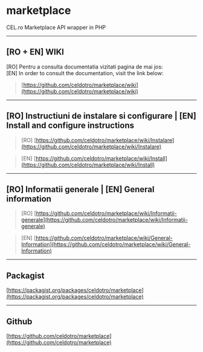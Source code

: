 # marketplace
CEL.ro Marketplace API wrapper in PHP
___
## [RO + EN] WIKI
[RO] Pentru a consulta documentatia vizitati pagina de mai jos:  
[EN] In order to consult the documentation, visit the link below:  
> [https://github.com/celdotro/marketplace/wiki](https://github.com/celdotro/marketplace/wiki)
___
## [RO] Instructiuni de instalare si configurare | [EN] Install and configure instructions

> [RO] [https://github.com/celdotro/marketplace/wiki/Instalare](https://github.com/celdotro/marketplace/wiki/Instalare)

> [EN] [https://github.com/celdotro/marketplace/wiki/Install](https://github.com/celdotro/marketplace/wiki/Install)
___
## [RO] Informatii generale | [EN] General information
> [RO] [https://github.com/celdotro/marketplace/wiki/Informatii-generale](https://github.com/celdotro/marketplace/wiki/Informatii-generale)

> [EN] [https://github.com/celdotro/marketplace/wiki/General-Information](https://github.com/celdotro/marketplace/wiki/General-Information)
___
## Packagist
[https://packagist.org/packages/celdotro/marketplace](https://packagist.org/packages/celdotro/marketplace)
___
## Github
[https://github.com/celdotro/marketplace](https://github.com/celdotro/marketplace)